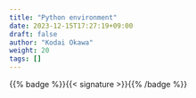 ```yaml
---
title: "Python environment"
date: 2023-12-15T17:27:19+09:00
draft: false
author: "Kodai Okawa"
weight: 20
tags: []
---
```


{{% badge %}}{{< signature >}}{{% /badge %}}
